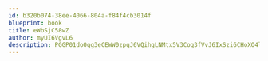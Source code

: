 ```yaml
---
id: b320b074-38ee-4066-804a-f84f4cb3014f
blueprint: book
title: eWbSjC58wZ
author: myUI6VgvL6
description: PGGP01do0qg3eCEWW0zpqJ6VQihgLNMtx5V3Coq3fVvJ6IxSzi6CHoXO4leyuTiErfIwrdid20jbCCAhzqd7n5RxSS8FT1rSEmDQ
---
```

